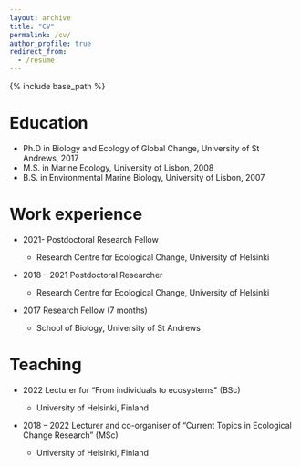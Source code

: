 ```yaml
---
layout: archive
title: "CV"
permalink: /cv/
author_profile: true
redirect_from:
  - /resume
---
```


{% include base_path %}

Education
======
* Ph.D in Biology and Ecology of Global Change, University of St Andrews, 2017
* M.S. in Marine Ecology, University of Lisbon, 2008
* B.S. in Environmental Marine Biology, University of Lisbon, 2007


Work experience
======
* 2021-       Postdoctoral Research Fellow
  * Research Centre for Ecological Change, University of Helsinki

* 2018 – 2021	Postdoctoral Researcher
  * Research Centre for Ecological Change, University of Helsinki
  
* 2017	Research Fellow (7 months)
   * School of Biology, University of St Andrews


Teaching
======
* 2022	       Lecturer for “From individuals to ecosystems" (BSc)
  * University of Helsinki, Finland

* 2018 – 2022  Lecturer and co-organiser of “Current Topics in Ecological Change Research” (MSc)
  * University of Helsinki, Finland
  

